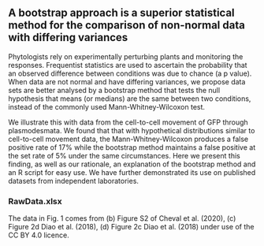 ## A bootstrap approach is a superior statistical method for the comparison of non-normal data with differing variances
Phytologists rely on experimentally perturbing plants and monitoring the responses. Frequentist statistics are used to ascertain the probability that an observed difference between conditions was due to chance (a p value). When data are not normal and have differing variances, we propose data sets are better analysed by a bootstrap method that tests the null hypothesis that means (or medians) are the same between two conditions, instead of the commonly used  Mann-Whitney-Wilcoxon test. 

We illustrate this with data from the cell-to-cell movement of GFP through plasmodesmata. We found that that with hypothetical distributions similar to cell-to-cell movement data, the Mann-Whitney-Wilcoxon produces a false positive rate of 17% while the bootstrap method maintains a false positive at the set rate of 5% under the same circumstances.  Here we present this finding, as well as our rationale, an explanation of the bootstrap method and an R script for easy use. We have further demonstrated its use on published datasets from independent laboratories.

### RawData.xlsx
The data in Fig. 1 comes from (b) Figure S2 of Cheval et al. (2020), (c) Figure 2d Diao et al. (2018), (d) Figure 2c Diao et al. (2018) under use of the CC BY 4.0 licence.
